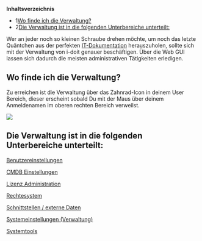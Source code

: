 **Inhaltsverzeichnis**

*   1[Wo finde ich die Verwaltung?](#Verwaltung-WofindeichdieVerwaltung?)
*   2[Die Verwaltung ist in die folgenden Unterbereiche unterteilt:](#Verwaltung-DieVerwaltungistindiefolgendenUnterbereicheunterteilt:)

Wer an jeder noch so kleinen Schraube drehen möchte, um noch das letzte Quäntchen aus der perfekten [IT-Dokumentation](/display/de/Glossar) herauszuholen, sollte sich mit der Verwaltung von i-doit genauer beschäftigen. Über die Web GUI lassen sich dadurch die meisten administrativen Tätigkeiten erledigen.

Wo finde ich die Verwaltung?
----------------------------

Zu erreichen ist die Verwaltung über das Zahnrad-Icon in deinem User Bereich, dieser erscheint sobald Du mit der Maus über deinem Anmeldenamen im oberen rechten Bereich verweilst.

![](/download/attachments/37781514/image2016-10-13%2012%3A49%3A57.png?version=1&modificationDate=1476428765727&api=v2&effects=drop-shadow)

Die Verwaltung ist in die folgenden Unterbereiche unterteilt:
-------------------------------------------------------------

[Benutzereinstellungen](/display/de/Benutzereinstellungen)

[CMDB Einstellungen](/display/de/CMDB+Einstellungen)

[Lizenz Administration](/display/de/Lizenz+Administration)

[Rechtesystem](/display/de/Rechtesystem)

[Schnittstellen / externe Daten](/pages/viewpage.action?pageId=61014215)

[Systemeinstellungen (Verwaltung)](/pages/viewpage.action?pageId=58261528)

[Systemtools](/display/de/Systemtools)